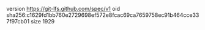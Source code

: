 version https://git-lfs.github.com/spec/v1
oid sha256:c1629fd1bb760e2729698ef572e8fcac69ca7659758ec91b464cce337f97cb01
size 1929
